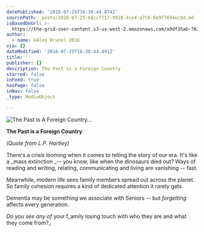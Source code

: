 ```yaml
---
datePublished: '2016-07-25T16:38:44.874Z'
sourcePath: _posts/2016-07-25-66ccff17-9928-4ce4-a7cb-8e9f7694ec04.md
isBasedOnUrl: >-
  https://the-grid-user-content.s3-us-west-2.amazonaws.com/a9df35ab-763a-4a5c-b83b-609652b06004.jpg
author:
  - name: ©Alex Brunel 2016
via: {}
dateModified: '2016-07-25T16:38:44.491Z'
title: ''
publisher: {}
description: The Past is a Foreign Country
starred: false
inFeed: true
hasPage: false
inNav: false
_type: MediaObject

---
```

![The Past Is A Foreign Country...](https://the-grid-user-content.s3-us-west-2.amazonaws.com/a9df35ab-763a-4a5c-b83b-609652b06004.jpg)

**The Past is a Foreign Country**

_(Quote from L.P. Hartley)_

There's a crisis looming when it comes to telling the story of our era. It's like a _mass extinction _-- you know, like when the dinosaurs died out? Ways of reading and writing, relating, communicating and living are vanishing -- fast.

Meanwhile, modern life sees family members spread out across the planet. So family cohesion requires a kind of dedicated attention it rarely gets.

Dementia may be something we associate with Seniors -- but _forgetting_ affects every generation.

_Do you see any of_ your f_amily losing touch with who they are and what they come from?_